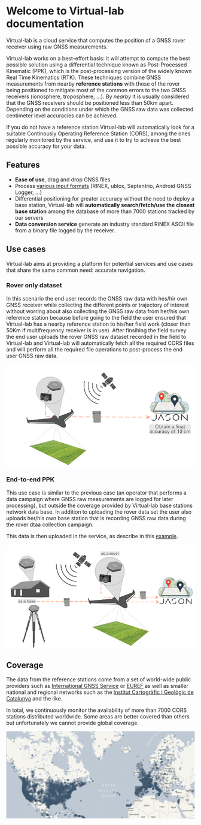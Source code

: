 # Welcome to Virtual-lab documentation

Virtual-lab is a cloud service that computes the position of a GNSS rover receiver using raw GNSS measurements.

Virtual-lab works on a best-effort basis: it will attempt to compute the best possible solution using a differential technique known as Post-Processed Kinematic (PPK), which is the post-processing version of the widely known Real Time Kinematics (RTK). These techniques combine GNSS measurements from nearby **reference stations** with those of the rover being positioned to mitigate most of the common errors to the two GNSS receivers (ionosphere, troposphere, ...). By _nearby_ it is usually considered that the GNSS receivers should be positioned less than 50km apart. Depending on the conditions under which the GNSS raw data was collected centimeter level accuracies can be achieved.

If you do not have a reference station Virtual-lab will automatically look for a suitable Continously Operating Reference Station (CORS), among the ones regularly monitored by the service, and use it to try to achieve the best possible accuracy for your data.

## Features

- **Ease of use**, drag and drop GNSS files 
- Process [various input formats](../manual#supported-formats) (RINEX, ublox, Septentrio, Android GNSS Logger, ...)
- Differential positioning for greater accuracy without the need to deploy a base station, Virtual-lab will **automatically search/fetch/use the closest base station** among the database of more than 7000 stations tracked by our servers
- **Data conversion service** generate an industry standard RINEX ASCII file from a binary file logged by the receiver.

## Use cases

Virtual-lab aims at providing a platform for potential services and use cases that share the same common need: accurate navigation.

### Rover only dataset

In this scenario the end user records the GNSS raw data with hes/hir own GNSS receiver while collecting the different points or trajectory of interest without worring about also collecting the GNSS raw data from her/his own reference station because before going to the field the user ensured that Virtual-lab has a nearby reference station to his/her field work (closer than 50Km if multifrequency receiver is in use).
After finsihing the field survey the end user uploads the rover GNSS raw dataset recorded in the field to Virtual-lab and Virtual-lab will automatically fetch all the required CORS files and will perform all the required file operations to post-process the end user GNSS raw data.

![Rover-only-dataset](images/use_case_rover_ppk.png "Rover only dataset")

### End-to-end PPK

This use case is similar to the previous case (an operator that performs a data campaign where GNSS raw measurements are logged for later processing), but outside the coverage provided by Virtual-lab base stations network data base. In addition to uploading the rover data set the user also uploads her/his own base station that is recording GNSS raw data during the rover dtaa collection campaign.

This data is then uploaded in the service, as describe in this [example](examples#rover-and-base-files).

![End-to-end PPK](images/use_case_rover_base_ppk.png "End-to-end PPK")

## Coverage

The data from the reference stations come from a set of world-wide public providers such
as [International GNSS Service](https://www.igs.org) or [EUREF](http://www.epncb.oma.be/) as
well as smaller national and regional networks such as the [Institut Cartogràfic i Geològic de Catalunya](https://www.icgc.cat) and the like.

In total, we continuously monitor the availability of more than 7000 CORS stations
distributed worldwide. Some areas are better covered than others but unfortunately
we cannot provide global coverage.

[![Virtual-lab PPK coverage](images/coverage.png "Virtual Lab PPK coverage")](https://virtual-lab.euspa.europa.eu/coverage)
